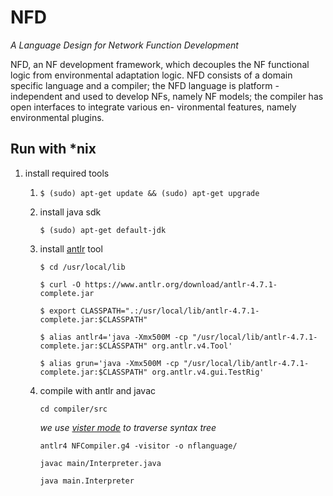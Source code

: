 NFD
===
*A Language Design for Network Function Development*

NFD, an NF development framework, which decouples the NF functional logic from
environmental adaptation logic. NFD consists of a domain specific language and a compiler; the NFD language is platform - independent and used to develop NFs, namely NF models; the compiler has open interfaces to integrate various en-
vironmental features, namely environmental plugins.

## Run with *nix

1. install required tools

    1. `$ (sudo) apt-get update && (sudo) apt-get upgrade`

    2. install java sdk 

        `$ (sudo) apt-get default-jdk`

    3. install [antlr](https://github.com/antlr/antlr4/blob/master/doc/getting-started.md) tool

        `$ cd /usr/local/lib`

        `$ curl -O https://www.antlr.org/download/antlr-4.7.1-complete.jar`

        `$ export CLASSPATH=".:/usr/local/lib/antlr-4.7.1-complete.jar:$CLASSPATH"`

        `$ alias antlr4='java -Xmx500M -cp "/usr/local/lib/antlr-4.7.1-complete.jar:$CLASSPATH" org.antlr.v4.Tool'`

        `$ alias grun='java -Xmx500M -cp "/usr/local/lib/antlr-4.7.1-complete.jar:$CLASSPATH" org.antlr.v4.gui.TestRig'`

    4. compile with antlr and javac

        `cd compiler/src`

        *we use [vister mode](https://abcdabcd987.com/notes-on-antlr4/) to traverse syntax tree*

        `antlr4 NFCompiler.g4 -visitor -o nflanguage/` 

        `javac main/Interpreter.java`

        `java main.Interpreter`
